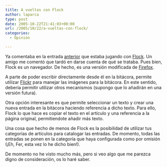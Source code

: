 ```yaml
---
title: A vueltas con Flock
author: laparca
type: post
date: 2005-10-22T21:41:03+00:00
url: /2005/10/22/a-vueltas-con-flock/
categories:
  - Opinión

---
```

Ya comentaba en la entrada [anterior][1] que estaba jugando con [Flock][2]. Un amigo me comentó que tardó en darse cuenta de qué se trataba. Pues bien, Flock es un navegador. De hecho, es una versión modificada de [Firefox][3].

A parte de poder escribir directamente desde él en la bitácora, permite utilizar [Flickr][4] para manejar las imágenes para la bitácora. En este sentido, debería permitir utilizar otros mecanismos (supongo que lo añadirán en una versión futura).

Otra opción interesante es que permite seleccionar un texto y crear una nueva entrada en la bitácora haciendo referencia a dicho texto. Para ello, Flock lo que hace es copiar el texto en el artículo y una referencia a la página original, permitiendote añadir más texto.

Una cosa que hecho de menos de Flock es la posibilidad de utilizar tus categorías de artículos para catalogar las entradas. De momento, todas las entradas se ponen en la categoría que haya configurada como por omisión (¡Eh, Fer, esta vez lo he dicho bien!).

De momento no he visto mucho más, pero si veo algo que me parezca digno de consideración, os lo haré saber.

 [1]: http://ebro.gul.uc3m.es/~laparca/?p=24
 [2]: http://www.flock.com/
 [3]: http://www.mozilla.org/projects/firefox/
 [4]: http://www.flickr.com/